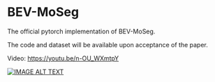 # BEV-MoSeg
The official pytorch implementation of BEV-MoSeg.

The code and dataset will be available upon acceptance of the paper.

Video: https://youtu.be/n-OU_WXmtpY

[![IMAGE ALT TEXT](https://github.com/lab-sun/BEV-MoSeg/cover.jpg)](https://youtu.be/n-OU_WXmtpY "video")
